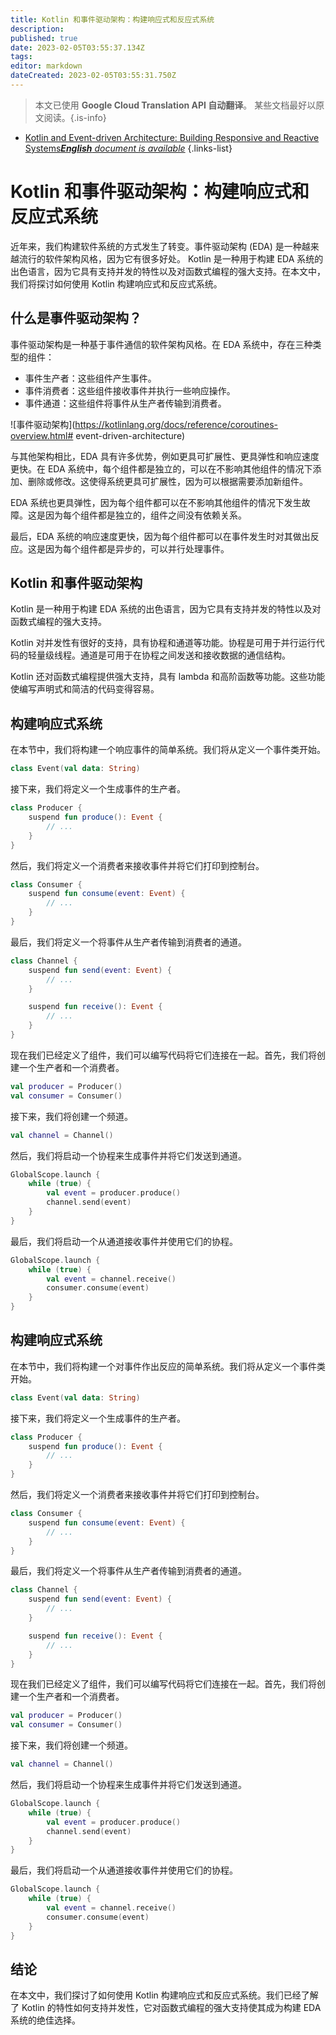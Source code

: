 ```yaml
---
title: Kotlin 和事件驱动架构：构建响应式和反应式系统
description: 
published: true
date: 2023-02-05T03:55:37.134Z
tags: 
editor: markdown
dateCreated: 2023-02-05T03:55:31.750Z
---
```


> 本文已使用 **Google Cloud Translation API 自动翻译**。
某些文档最好以原文阅读。{.is-info}



- [Kotlin and Event-driven Architecture: Building Responsive and Reactive Systems***English** document is available*](/en/Knowledge-base/Kotlin/kotlin-and-event-driven-architecture-building-responsive-and-reactive-systems)
{.links-list}



# Kotlin 和事件驱动架构：构建响应式和反应式系统

近年来，我们构建软件系统的方式发生了转变。事件驱动架构 (EDA) 是一种越来越流行的软件架构风格，因为它有很多好处。 Kotlin 是一种用于构建 EDA 系统的出色语言，因为它具有支持并发的特性以及对函数式编程的强大支持。在本文中，我们将探讨如何使用 Kotlin 构建响应式和反应式系统。

## 什么是事件驱动架构？

事件驱动架构是一种基于事件通信的软件架构风格。在 EDA 系统中，存在三种类型的组件：

- 事件生产者：这些组件产生事件。
- 事件消费者：这些组件接收事件并执行一些响应操作。
- 事件通道：这些组件将事件从生产者传输到消费者。

![事件驱动架构](https://kotlinlang.org/docs/reference/coroutines-overview.html# event-driven-architecture)

与其他架构相比，EDA 具有许多优势，例如更具可扩展性、更具弹性和响应速度更快。在 EDA 系统中，每个组件都是独立的，可以在不影响其他组件的情况下添加、删除或修改。这使得系统更具可扩展性，因为可以根据需要添加新组件。

EDA 系统也更具弹性，因为每个组件都可以在不影响其他组件的情况下发生故障。这是因为每个组件都是独立的，组件之间没有依赖关系。

最后，EDA 系统的响应速度更快，因为每个组件都可以在事件发生时对其做出反应。这是因为每个组件都是异步的，可以并行处理事件。

## Kotlin 和事件驱动架构

Kotlin 是一种用于构建 EDA 系统的出色语言，因为它具有支持并发的特性以及对函数式编程的强大支持。

Kotlin 对并发性有很好的支持，具有协程和通道等功能。协程是可用于并行运行代码的轻量级线程。通道是可用于在协程之间发送和接收数据的通信结构。

Kotlin 还对函数式编程提供强大支持，具有 lambda 和高阶函数等功能。这些功能使编写声明式和简洁的代码变得容易。

## 构建响应式系统

在本节中，我们将构建一个响应事件的简单系统。我们将从定义一个事件类开始。


```kotlin
class Event(val data: String)
```

接下来，我们将定义一个生成事件的生产者。


```kotlin
class Producer {
    suspend fun produce(): Event {
        // ...
    }
}
```

然后，我们将定义一个消费者来接收事件并将它们打印到控制台。


```kotlin
class Consumer {
    suspend fun consume(event: Event) {
        // ...
    }
}
```

最后，我们将定义一个将事件从生产者传输到消费者的通道。


```kotlin
class Channel {
    suspend fun send(event: Event) {
        // ...
    }

    suspend fun receive(): Event {
        // ...
    }
}
```

现在我们已经定义了组件，我们可以编写代码将它们连接在一起。首先，我们将创建一个生产者和一个消费者。


```kotlin
val producer = Producer()
val consumer = Consumer()
```

接下来，我们将创建一个频道。


```kotlin
val channel = Channel()
```

然后，我们将启动一个协程来生成事件并将它们发送到通道。


```kotlin
GlobalScope.launch {
    while (true) {
        val event = producer.produce()
        channel.send(event)
    }
}
```

最后，我们将启动一个从通道接收事件并使用它们的协程。


```kotlin
GlobalScope.launch {
    while (true) {
        val event = channel.receive()
        consumer.consume(event)
    }
}
```

## 构建响应式系统

在本节中，我们将构建一个对事件作出反应的简单系统。我们将从定义一个事件类开始。


```kotlin
class Event(val data: String)
```

接下来，我们将定义一个生成事件的生产者。


```kotlin
class Producer {
    suspend fun produce(): Event {
        // ...
    }
}
```

然后，我们将定义一个消费者来接收事件并将它们打印到控制台。


```kotlin
class Consumer {
    suspend fun consume(event: Event) {
        // ...
    }
}
```

最后，我们将定义一个将事件从生产者传输到消费者的通道。


```kotlin
class Channel {
    suspend fun send(event: Event) {
        // ...
    }

    suspend fun receive(): Event {
        // ...
    }
}
```

现在我们已经定义了组件，我们可以编写代码将它们连接在一起。首先，我们将创建一个生产者和一个消费者。


```kotlin
val producer = Producer()
val consumer = Consumer()
```

接下来，我们将创建一个频道。


```kotlin
val channel = Channel()
```

然后，我们将启动一个协程来生成事件并将它们发送到通道。


```kotlin
GlobalScope.launch {
    while (true) {
        val event = producer.produce()
        channel.send(event)
    }
}
```

最后，我们将启动一个从通道接收事件并使用它们的协程。


```kotlin
GlobalScope.launch {
    while (true) {
        val event = channel.receive()
        consumer.consume(event)
    }
}
```

## 结论

在本文中，我们探讨了如何使用 Kotlin 构建响应式和反应式系统。我们已经了解了 Kotlin 的特性如何支持并发性，它对函数式编程的强大支持使其成为构建 EDA 系统的绝佳选择。